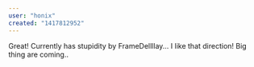 ```yaml
---
user: "honix"
created: "1417812952"
---
```


Great! Currently has stupidity by FrameDellllay... I like that direction! Big thing are coming..
